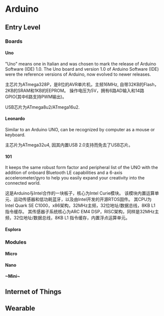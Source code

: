 # Arduino

## Entry Level

### Boards

#### Uno

"Uno" means one in Italian and was chosen to mark the release of Arduino Software (IDE) 1.0.
The Uno board and version 1.0 of Arduino Software (IDE) were the reference versions of Arduino,
now evolved to newer releases.

主芯片为ATmega328P，是8位的AVR单片机，主频16MHz, 自带32KB的Flash，2KB的SRAM和1KB的EEPROM。
操作电压为5V，拥有6路AD输入和14路GPIO(其中6路支持PWM输出)。

USB芯片为ATmega8u2/ATmega16u2.

#### Leonardo

Similar to an Arduino UNO, can be recognized by computer as a mouse or keyboard.

主芯片为ATmega32u4, 因其内置USB 2.0支持而免去了USB芯片。

#### 101

It keeps the same robust form factor and peripheral list of the UNO with the addition of onboard Bluetooth LE capabilities and a 6-axis accelerometer/gyro to help you easily expand your creativity into the connected world. 

这是Arduino与Intel合作的一块板子，核心为Intel Curie模块。
该模块内置运算单元、运动传感器和低功耗蓝牙，以及由Intel开发的开源RTOS固件。
其CPU为Intel Quark SE C1000，x86架构，32MHz主频，32位地址/数据总线，8KB L1 指令缓存。
其传感器子系统核心为ARC EM4 DSP，RISC架构，同样是32MHz主频，32位地址/数据总线，8KB L1 指令缓存，内置浮点运算单元。

#### Esplora

### Modules

#### Micro

#### Nano

#### ~Mini~

## Internet of Things

## Wearable
